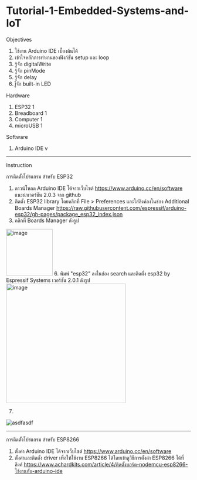 # Tutorial-1-Embedded-Systems-and-IoT


Objectives
1.	ใช้งาน Arduino IDE เบื้องต้นได้
2.	เข้าใจหลักการทำงานของฟังก์ชัน setup และ loop
3.	รู้จัก digitalWrite
4.	รู้จัก pinMode
5.	รู้จัก delay
6.	iู้จัก built-in LED


Hardware
1.	ESP32		    1
2.	Breadboard  1
3.	Computer	  1
4.	microUSB	  1 

Software
1. Arduino IDE v
--------------------
Instruction

การติดตั้งโปรแกรม สำหรับ ESP32
1. ดาวน์โหลด Arduino IDE ได้จากเว็บไซต์ https://www.arduino.cc/en/software แนะนำเวอร์ชัน 2.0.3 จาก github
2. ติดตั้ง ESP32 library โดยคลิกที่ File > Preferences และใส่ลิงค์ลงในช่อง Additional Boards Manager https://raw.githubusercontent.com/espressif/arduino-esp32/gh-pages/package_esp32_index.json
4. คลิกที่ Boards Manager ดังรูป
<img width="127" alt="image" src="https://github.com/user-attachments/assets/3093df80-92d9-4704-aefd-388fed2a8282">
6. พิมพ์ "esp32" ลงในช่อง search และติดตั้ง esp32 by Espressif Systems เวอร์ชัน 2.0.1 ดังรูป
<img width="326" alt="image" src="https://github.com/user-attachments/assets/5e275d7e-a7df-434b-af96-ca0d8533ca19">

7. 


![asdfasdf](https://user-images.githubusercontent.com/125423996/218939893-fdf3ef3b-da7b-40d5-90e0-891c3fdd2c4d.JPG)


--------------------
การติดตั้งโปรแกรม สำหรับ ESP8266
1. ตั้งค่า Arduino IDE ได้จากเว็บไซต์ https://www.arduino.cc/en/software
2. ตั้งค่าและติดตั้ง driver เพื่อให้ใช้งาน ESP8266 ได้โดยเข้าดูวิธีการตั้งค่า ESP8266 ได้ที่ลิงค์ https://www.achardkits.com/article/4/ติดตั้งบอร์ด-nodemcu-esp8266-ใช้งานกับ-arduino-ide

